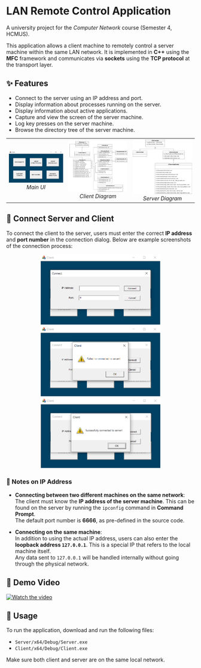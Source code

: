 # LAN Remote Control Application

A university project for the *Computer Network* course (Semester 4, HCMUS).

This application allows a client machine to remotely control a server machine within the same LAN network. It is implemented in **C++** using the **MFC** framework and communicates via **sockets** using the **TCP protocol** at the transport layer.

## ✨ Features

- Connect to the server using an IP address and port.
- Display information about processes running on the server.
- Display information about active applications.
- Capture and view the screen of the server machine.
- Log key presses on the server machine.
- Browse the directory tree of the server machine.

<table>
  <tr>
    <td align="center">
      <img src="assets/ui-6-buttons-enabled.png" alt="Main UI" width="300"/><br/>
      <em>Main UI</em>
    </td>
    <td align="center">
      <img src="assets/diagram-client.png" alt="Client Diagram" width="300"/><br/>
      <em>Client Diagram</em>
    </td>
    <td align="center">
      <img src="assets/diagram-server.png" alt="Server Diagram" width="300"/><br/>
      <em>Server Diagram</em>
    </td>
  </tr>
</table>

## 🔌 Connect Server and Client

To connect the client to the server, users must enter the correct **IP address** and **port number** in the connection dialog. Below are example screenshots of the connection process:

<p align="center">
  <img src="assets/ui-dialog-connect.png" alt="Connect Dialog" width="320">
  <img src="assets/ui-dialog-connect-failed.png" alt="Connect Failed" width="320">
  <img src="assets/ui-dialog-connect-successful.png" alt="Connect Successful" width="320">
</p>

### 📌 Notes on IP Address

- **Connecting between two different machines on the same network**:  
  The client must know the **IP address of the server machine**. This can be found on the server by running the `ipconfig` command in **Command Prompt**.  
  The default port number is **6666**, as pre-defined in the source code.

- **Connecting on the same machine**:  
  In addition to using the actual IP address, users can also enter the **loopback address `127.0.0.1`**. This is a special IP that refers to the local machine itself.  
  Any data sent to `127.0.0.1` will be handled internally without going through the physical network.


## 🎥 Demo Video

<a href="https://youtu.be/bAyCufM2_0o" target="_blank">
  <img src="https://img.youtube.com/vi/bAyCufM2_0o/hqdefault.jpg" alt="Watch the video" width="480">
</a>

## 🚀 Usage

To run the application, download and run the following files:

- `Server/x64/Debug/Server.exe`
- `Client/x64/Debug/Client.exe`

Make sure both client and server are on the same local network.
